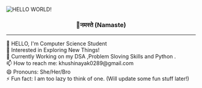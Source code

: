 ![HELLO WORLD!](https://user-images.githubusercontent.com/107036687/173592346-30515149-7a5b-4ed4-8d64-e4dea837c1d7.gif)
<p align="center">
<h3 align ="center"><b>🙏नमस्ते (Namaste)</b></h3>

</p>
<hr>
👋 HELLO, I'm Computer Science Student<br> 
👀 Interested in Exploring New Things! <br>
🌱 Currently Working on my DSA ,Problem Sloving Skills and Python .<br>
📫 How to reach me: khushinayak0289@gmail.com<br>
😄 Pronouns: She/Her/Bro<br>
⚡ Fun fact: I am too lazy to think of one. (Will update some fun stuff later!)
